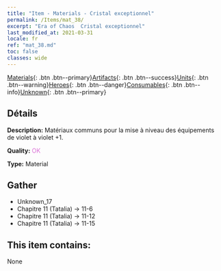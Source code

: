 ```yaml
---
title: "Item - Materials - Cristal exceptionnel"
permalink: /Items/mat_38/
excerpt: "Era of Chaos  Cristal exceptionnel"
last_modified_at: 2021-03-31
locale: fr
ref: "mat_38.md"
toc: false
classes: wide
---
```

 [Materials](/fr/Items/){: .btn .btn--primary}[Artifacts](/fr/Items/Artifacts/){: .btn .btn--success}[Units](/fr/Items/Units/){: .btn .btn--warning}[Heroes](/fr/Items/Heroes/){: .btn .btn--danger}[Consumables](/fr/Items/Consumables/){: .btn .btn--info}[Unknown](/fr/Items/Unknown/){: .btn .btn--primary}

## Détails
 **Description:** Matériaux communs pour la mise à niveau des équipements de violet à violet +1.

 **Quality:** <span style="color: #DA70D6">OK</span>

 **Type:** Material

## Gather

*    Unknown_17 
*    Chapitre 11 (Tatalia) -> 11-6 
*    Chapitre 11 (Tatalia) -> 11-12 
*    Chapitre 11 (Tatalia) -> 11-15 

## This item contains:

  None


